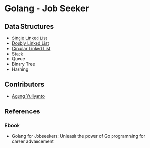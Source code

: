 Golang - Job Seeker
============================

## Data Structures
* [Single Linked List](https://github.com/agung96tm/golearn-jobseeker/tree/main/000-data-structures/000-single-linked-list)
* [Doubly Linked List](https://github.com/agung96tm/golearn-jobseeker/blob/main/000-data-structures/001-doubly-linked-list)
* [Circular Linked List](https://github.com/agung96tm/golearn-jobseeker/blob/main/000-data-structures/002-circular-linked-list)
* Stack
* Queue
* Binary Tree
* Hashing


## Contributors
* [Agung Yuliyanto](https://www.linkedin.com/in/agung96tm)


## References

### Ebook
* Golang for Jobseekers: Unleash the power of Go programming for career advancement 
